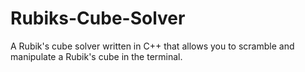 # Rubiks-Cube-Solver
A Rubik's cube solver written in C++ that allows you to scramble and manipulate a Rubik's cube in the terminal.
